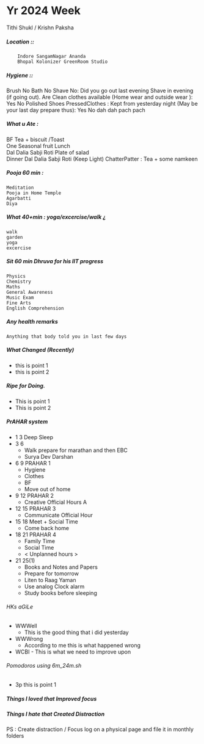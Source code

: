 # Yr 2024 Week 
  Tithi Shukl / Krishn Paksha 
##### Location :: 
        Indore SangamNagar Ananda  
        Bhopal Kolonizer GreenRoom Studio   
##### Hygiene :: 
Brush No Bath No Shave No:
  Did you go out last evening 
  Shave in evening (if going out). 
  Are Clean clothes available (Home wear and outside wear ): Yes No 
  Polished Shoes PressedClothes : Kept from yesterday night (May be your last day prepare thus): Yes No dah dah pach pach 
##### What u Ate : 
  BF 
    Tea + biscuit /Toast  
    One Seasonal fruit 
  Lunch  
    Dal Dalia Sabji Roti
    Plate of salad  
  Dinner 
    Dal Dalia Sabji Roti 
    (Keep Light) 
  ChatterPatter  : 
    Tea + some namkeen  
##### Pooja  60 min : 
    Meditation 
    Pooja in Home Temple 
    Agarbatti 
    Diya 
##### What 40+min : yoga/excercise/walk ¿
    walk
    garden
    yoga
    excercise   
##### Sit 60 min Dhruva for his IIT progress
    Physics 
    Chemistry 
    Maths 
    General Awareness 
    Music Exam 
    Fine Arts 
    English Comprehension 
##### Any health remarks 
    Anything that body told you in last few days 
##### What Changed (Recently) 
* this is point 1
* this is point 2  
##### Ripe for Doing. 
- This is point 1
- This is point 2 
##### PrAHAR system 
- 1 3 Deep Sleep   
- 3 6 
    -    Walk prepare for marathan and then EBC
    -    Surya Dev Darshan  
- 6 9   PRAHAR 1 
    -    Hygiene
    -    Clothes
    -    BF
    -    Move out of home         
- 9 12  PRAHAR 2 
    -   Creative Official Hours A   
- 12 15 PRAHAR 3
    -   Communicate Official Hour     
- 15 18  Meet + Social Time
    -   Come back home   
- 18 21 PRAHAR 4
    -   Family Time 
    -   Social Time
    -   < Unplanned hours >        
- 21 25(1)
    -   Books and Notes and Papers
    -   Prepare for tomorrow
    -   Liten to Raag Yaman
    -   Use analog Clock alarm
    -   Study books before sleeping  
###### HKs aGiLe
  - WWWell
    - This is the good thing that i did yesterday       
  - WWWrong 
    - According to me this is what happened wrong  
  -  WCBI 
    -  This is what we need to improve upon   
###### Pomodoros using 6m_24m.sh 
- 3p this is point 1 
##### Things I loved that Improved focus 
##### Things I hate that Created Distraction 

PS : Create distraction / Focus log on a physical page and file it in monthly folders 
